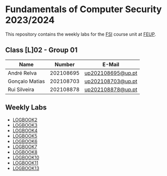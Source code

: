 # Fundamentals of Computer Security 2023/2024

This repository contains the weekly labs for the [FSI](https://sigarra.up.pt/feup/pt/ucurr_geral.ficha_uc_view?pv_ocorrencia_id=520326) course unit at [FEUP](https://sigarra.up.pt/feup/pt/web_page.inicial).

## Class [L]02 - Group 01
| Name             | Number    | E-Mail             |
| ---------------- | --------- | ------------------ |
| André Relva      | 202108695 | up202108695@up.pt  |
| Gonçalo Matias   | 202108703 | up202108703@up.pt  |
| Rui Silveira     | 202108878 | up202108878@up.pt  |

## Weekly Labs

  - [LOGBOOK2](LOGBOOK2.md)
  - [LOGBOOK3](LOGBOOK3.md)
  - [LOGBOOK4](LOGBOOK4.md)
  - [LOGBOOK5](LOGBOOK5.md)
  - [LOGBOOK6](LOGBOOK6.md)
  - [LOGBOOK7](LOGBOOK7.md)
  - [LOGBOOK8](LOGBOOK8.md)
  - [LOGBOOK10](LOGBOOK10.md)
  - [LOGBOOK11](LOGBOOK11.md)
  - [LOGBOOK13](LOGBOOK13.md)
